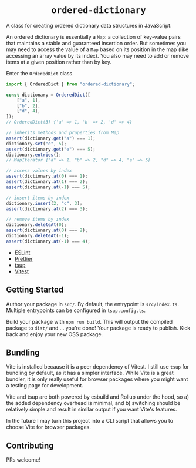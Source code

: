 <h1 align="center"><code>ordered-dictionary</code></h1>

A class for creating ordered dictionary data structures in JavaScript.

An ordered dictionary is essentially a `Map`: a collection of key-value pairs
that maintains a stable and guaranteed insertion order. But sometimes you may
need to access the value of a `Map` based on its position in the map (like
accessing an array value by its index). You also may need to add or remove items
at a given position rather than by key.

Enter the `OrderedDict` class.

```ts
import { OrderedDict } from "ordered-dictionary";

const dictionary = OrderedDict([
	["a", 1],
	["b", 2],
	["d", 4],
]);
// OrderedDict(3) {'a' => 1, 'b' => 2, 'd' => 4}

// inherits methods and properties from Map
assert(dictionary.get("a") === 1);
dictionary.set("e", 5);
assert(dictionary.get("e") === 5);
dictionary.entries();
// MapIterator {"a" => 1, "b" => 2, "d" => 4, "e" => 5}

// access values by index
assert(dictionary.at(0) === 1);
assert(dictionary.at(1) === 2);
assert(dictionary.at(-1) === 5);

// insert items by index
dictionary.insert(2, "c", 3);
assert(dictionary.at(2) === 3);

// remove items by index
dictionary.deleteAt(0);
assert(dictionary.at(0) === 2);
dictionary.deleteAt(-1);
assert(dictionary.at(-1) === 4);
```

- [ESLint](https://eslint.org/)
- [Prettier](https://prettier.io/)
- [tsup](https://tsup.egoist.dev/)
- [Vitest](https://vitest.dev/)

## Getting Started

Author your package in `src/`. By default, the entrypoint is `src/index.ts`. Multiple entrypoints can be configured in `tsup.config.ts`.

Build your package with `npm run build`. This will output the compiled package to `dist/` and ... you're done! Your package is ready to publish. Kick back and enjoy your new OSS package.

## Bundling

Vite is installed because it is a peer dependency of Vitest. I still use `tsup` for bundling by default, as it has a simpler interface. While Vite is a great bundler, it is only really useful for browser packages where you might want a testing page for development.

Vite and tsup are both powered by esbuild and Rollup under the hood, so a) the added dependency overhead is minimal, and b) switching should be relatively simple and result in similar output if you want Vite's features.

In the future I may turn this project into a CLI script that allows you to choose Vite for browser packages.

## Contributing

PRs welcome!
